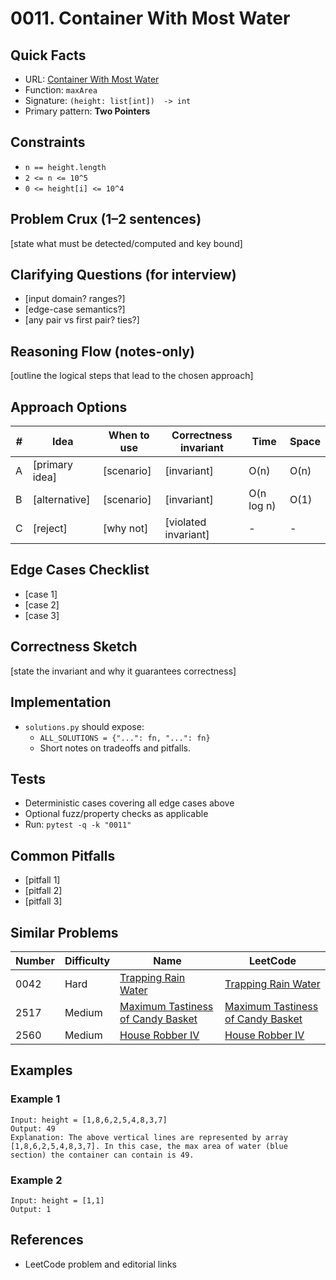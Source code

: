 # 0011. Container With Most Water

## Quick Facts

- URL: [Container With Most Water](https://leetcode.com/problems/container-with-most-water/)
- Function: `maxArea`
- Signature: `(height: list[int])  -> int`
- Primary pattern: **Two Pointers**

## Constraints

- `n == height.length`
- `2 <= n <= 10^5`
- `0 <= height[i] <= 10^4`

## Problem Crux (1–2 sentences)

[state what must be detected/computed and key bound]

## Clarifying Questions (for interview)

- [input domain? ranges?]
- [edge-case semantics?]
- [any pair vs first pair? ties?]

## Reasoning Flow (notes-only)

[outline the logical steps that lead to the chosen approach]

## Approach Options

| #   | Idea           | When to use | Correctness invariant | Time       | Space |
| --- | -------------- | ----------- | --------------------- | ---------- | ----- |
| A   | [primary idea] | [scenario]  | [invariant]           | O(n)       | O(n)  |
| B   | [alternative]  | [scenario]  | [invariant]           | O(n log n) | O(1)  |
| C   | [reject]       | [why not]   | [violated invariant]  | -          | -     |

## Edge Cases Checklist

- [case 1]
- [case 2]
- [case 3]

## Correctness Sketch

[state the invariant and why it guarantees correctness]

## Implementation

- `solutions.py` should expose:
    - `ALL_SOLUTIONS = {"...": fn, "...": fn}`
    - Short notes on tradeoffs and pitfalls.

## Tests

- Deterministic cases covering all edge cases above
- Optional fuzz/property checks as applicable
- Run: `pytest -q -k "0011"`

## Common Pitfalls

- [pitfall 1]
- [pitfall 2]
- [pitfall 3]

## Similar Problems

| Number | Difficulty | Name                                                                                     | LeetCode                                                                                              |
| ------ | ---------- | ---------------------------------------------------------------------------------------- | ----------------------------------------------------------------------------------------------------- |
| 0042   | Hard       | [Trapping Rain Water](../0042-trapping-rain-water/readme.md)                             | [Trapping Rain Water](https://leetcode.com/problems/trapping-rain-water/)                             |
| 2517   | Medium     | [Maximum Tastiness of Candy Basket](../2517-maximum-tastiness-of-candy-basket/readme.md) | [Maximum Tastiness of Candy Basket](https://leetcode.com/problems/maximum-tastiness-of-candy-basket/) |
| 2560   | Medium     | [House Robber IV](../2560-house-robber-iv/readme.md)                                     | [House Robber IV](https://leetcode.com/problems/house-robber-iv/)                                     |

## Examples

### Example 1

```text
Input: height = [1,8,6,2,5,4,8,3,7]
Output: 49
Explanation: The above vertical lines are represented by array [1,8,6,2,5,4,8,3,7]. In this case, the max area of water (blue section) the container can contain is 49.
```

### Example 2

```text
Input: height = [1,1]
Output: 1
```

## References

- LeetCode problem and editorial links
